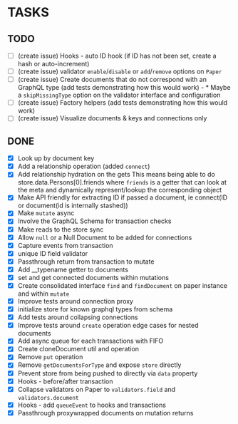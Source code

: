 # TASKS

## TODO

- [ ] (create issue) Hooks - auto ID hook (if ID has not been set, create a hash or auto-increment)
- [ ] (create issue) validator `enable`/`disable` or `add`/`remove` options on `Paper`
- [ ] (create issue) Create documents that do not correspond with an GraphQL type (add tests demonstrating how this would work)
      - * Maybe a `skipMissingType` option on the validator interface and configuration
- [ ] (create issue) Factory helpers (add tests demonstrating how this would work)
- [ ] (create issue) Visualize documents & keys and connections only

## DONE

- [x] Look up by document key
- [x] Add a relationship operation (added `connect`)
- [x] Add relationship hydration on the gets
      This means being able to do store.data.Persons[0].friends
      where `friends` is a getter that can look at the meta and dynamically
      represent/lookup the corresponding object
- [X] Make API friendly for extracting ID if passed a document, ie connect(ID or document(id is internally stashed))
- [X] Make `mutate` async
- [X] Involve the GraphQL Schema for transaction checks
- [X] Make reads to the store sync
- [X] Allow `null` or a Null Document to be added for connections
- [X] Capture events from transaction
- [X] unique ID field validator
- [X] Passthrough return from transaction to mutate
- [X] Add __typename getter to documents
- [X] set and get connected documents within mutations
- [X] Create consolidated interface `find` and `findDocument` on paper instance and within `mutate`
- [X] Improve tests around connection proxy
- [X] initialize store for known graphql types from schema
- [X] Add tests around collapsing connections
- [X] Improve tests around `create` operation edge cases for nested documents
- [X] Add async queue for each transactions with FIFO
- [X] Create cloneDocument util and operation
- [X] Remove `put` operation
- [X] Remove `getDocumentsForType` and expose `store` directly
- [X] Prevent store from being pushed to directly via `data` property
- [X] Hooks - before/after transaction
- [X] Collapse validators on Paper to `validators.field` and `validators.document`
- [X] Hooks - add `queueEvent` to hooks and transactions
- [X] Passthrough proxywrapped documents on mutation returns
